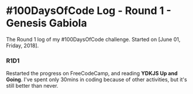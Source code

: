 # #100DaysOfCode Log - Round 1 - Genesis Gabiola

The Round 1 log of my #100DaysOfCode challenge. Started on [June 01, Friday, 2018].

<!-- ## Day 00: Month 00, Whatday 
**Today's Progress**: 

**Thoughts:** 

**Link to work:** [Sample App](http://www.example.com) -->


### R1D1
Restarted the progress on FreeCodeCamp, and reading **YDKJS Up and Going**. I've spent only 30mins in coding because of other activities, but it's still better than never.